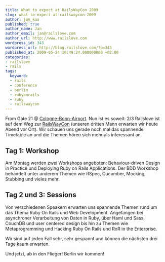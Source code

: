 ```yaml
---
title: What to expect at RailsWayCon 2009
slug: what-to-expect-at-railswaycon-2009
author: jan_kus
published: true
author_name: Jan
author_email: jan@railslove.com
author_url: http://www.railslove.com
wordpress_id: 343
wordpress_url: http://blog.railslove.com/?p=343
published_at: 2009-05-24 10:49:24.000000000 +02:00
categories:
- railslove
- rails
tags:
  keyword:
  - rails
  - conference
  - berlin
  - rubyonrails
  - ruby
  - railswaycon
---
```

From Gate 21 @ <a href="http://www.koeln-bonn-airport.de/index.php?lang=2">Cologne-Bonn-Airport</a>. Nun ist es soweit: 2/3 Railslove ist auf dem Weg zur <a href="http://it-republik.de/conferences/railswaycon/">RailsWayCon</a> (unseren dritten Mann erwarten wir heute Abend vor Ort). Wir schauen uns gerade noch mal das spannende Timetable an und die Themen hören sich mehr als interessant an.

<h2>Tag 1: Workshop</h2>
Am Montag werden zwei Workshops angeboten: Behaviour-driven Design in Practice und Deploying Ruby on Rails Applications. Der BDD Workshop behandelt unter anderem Themen wie RSpec, Cucumber, Mocking, Stubbing und vieles mehr.

<h2>Tag 2 und 3: Sessions</h2>
Von verschiedenen Speakern erwarten uns spannende Themen rund um das Thema Ruby On Rails und Web Development. Angefangen bei asynchroner Verarbeitung von Daten in Ruby, über Haml und Sass, CouchDB und user centered design bis hin zu Themen wie Metaprogramming und Hacking Ruby On Rails und RoR in the Enterprise. 

Wir sind auf jeden Fall sehr, sehr gespannt und können die nächsten drei Tage kaum erwarten.

Und jetzt, ab in den Flieger! Berlin wir kommen!
